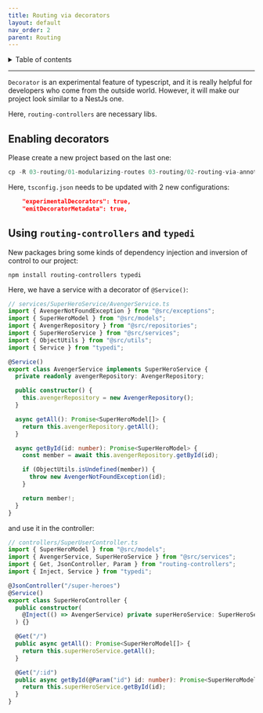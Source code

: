 ```yaml
---
title: Routing via decorators
layout: default
nav_order: 2
parent: Routing
---
```


<!-- markdownlint-disable MD033 -->
<details closed markdown="block">
  <summary>
    Table of contents
  </summary>
  {: .text-delta }
- TOC
{:toc}
</details>

---

`Decorator` is an experimental feature of typescript, and it is really helpful
for developers who come from the outside world. However, it will make our project
look similar to a NestJs one.

Here, `routing-controllers` are necessary libs.

## Enabling decorators

Please create a new project based on the last one:

```typescript
cp -R 03-routing/01-modularizing-routes 03-routing/02-routing-via-annotations
```

Here, `tsconfig.json` needs to be updated with 2 new configurations:

```json
    "experimentalDecorators": true,
    "emitDecoratorMetadata": true,
```

## Using `routing-controllers` and `typedi`

New packages bring some kinds of dependency injection and inversion of control to our project:

```shell
npm install routing-controllers typedi
```

Here, we have a service with a decorator of `@Service()`:

```typescript
// services/SuperHeroService/AvengerService.ts
import { AvengerNotFoundException } from "@src/exceptions";
import { SuperHeroModel } from "@src/models";
import { AvengerRepository } from "@src/repositories";
import { SuperHeroService } from "@src/services";
import { ObjectUtils } from "@src/utils";
import { Service } from "typedi";

@Service()
export class AvengerService implements SuperHeroService {
  private readonly avengerRepository: AvengerRepository;

  public constructor() {
    this.avengerRepository = new AvengerRepository();
  }

  async getAll(): Promise<SuperHeroModel[]> {
    return this.avengerRepository.getAll();
  }

  async getById(id: number): Promise<SuperHeroModel> {
    const member = await this.avengerRepository.getById(id);

    if (ObjectUtils.isUndefined(member)) {
      throw new AvengerNotFoundException(id);
    }

    return member!;
  }
}
```

and use it in the controller:

```typescript
// controllers/SuperUserController.ts
import { SuperHeroModel } from "@src/models";
import { AvengerService, SuperHeroService } from "@src/services";
import { Get, JsonController, Param } from "routing-controllers";
import { Inject, Service } from "typedi";

@JsonController("/super-heroes")
@Service()
export class SuperHeroController {
  public constructor(
    @Inject(() => AvengerService) private superHeroService: SuperHeroService,
  ) {}

  @Get("/")
  public async getAll(): Promise<SuperHeroModel[]> {
    return this.superHeroService.getAll();
  }

  @Get("/:id")
  public async getById(@Param("id") id: number): Promise<SuperHeroModel> {
    return this.superHeroService.getById(id);
  }
}
```
